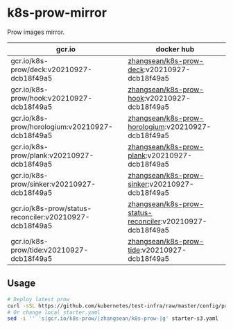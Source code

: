 # k8s-prow-mirror

Prow images mirror.

gcr.io | docker hub
---|---
gcr.io/k8s-prow/deck:v20210927-dcb18f49a5 | [zhangsean/k8s-prow-deck](https://hub.docker.com/r/zhangsean/k8s-prow-deck):v20210927-dcb18f49a5
gcr.io/k8s-prow/hook:v20210927-dcb18f49a5 | [zhangsean/k8s-prow-hook](https://hub.docker.com/r/zhangsean/k8s-prow-hook):v20210927-dcb18f49a5
gcr.io/k8s-prow/horologium:v20210927-dcb18f49a5 | [zhangsean/k8s-prow-horologium](https://hub.docker.com/r/zhangsean/k8s-prow-horologium):v20210927-dcb18f49a5
gcr.io/k8s-prow/plank:v20210927-dcb18f49a5 | [zhangsean/k8s-prow-plank](https://hub.docker.com/r/zhangsean/k8s-prow-plank):v20210927-dcb18f49a5
gcr.io/k8s-prow/sinker:v20210927-dcb18f49a5 | [zhangsean/k8s-prow-sinker](https://hub.docker.com/r/zhangsean/k8s-prow-sinker):v20210927-dcb18f49a5
gcr.io/k8s-prow/status-reconciler:v20210927-dcb18f49a5 | [zhangsean/k8s-prow-status-reconciler](https://hub.docker.com/r/zhangsean/k8s-prow-status-reconciler):v20210927-dcb18f49a5
gcr.io/k8s-prow/tide:v20210927-dcb18f49a5 | [zhangsean/k8s-prow-tide](https://hub.docker.com/r/zhangsean/k8s-prow-tide):v20210927-dcb18f49a5

## Usage

```bash
# Deploy latest prow
curl -sSL https://github.com/kubernetes/test-infra/raw/master/config/prow/cluster/starter-s3.yaml | sed 's|gcr.io/k8s-prow/|zhangsean/k8s-prow-|g' | kubectl apply -f -
# Or change local starter.yaml
sed -i '' 's|gcr.io/k8s-prow/|zhangsean/k8s-prow-|g' starter-s3.yaml
```
